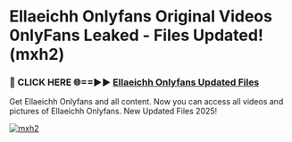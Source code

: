 # Ellaeichh Onlyfans Original Videos 0nlyFans Leaked - Files Updated! (mxh2)

<h3>🔴 CLICK HERE 🌐==►► <a href="https://tinyurl.com/ehrbuxhb" rel="nofollow">Ellaeichh Onlyfans Updated Files</a></h3>

Get Ellaeichh Onlyfans and all content. Now you can access all videos and pictures of Ellaeichh Onlyfans. New Updated Files 2025!

[![mxh2](https://i.imgur.com/lVYEuWS.gif)](https://tinyurl.com/ehrbuxhb)
